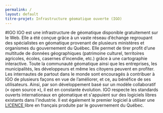 ```yaml
---
permalink: /
layout: default
titre-projet: Infrastructure géomatique ouverte (IGO)
---
```


#IGO
IGO est une infrastructure de géomatique disponible gratuitement sur le Web. Elle a été conçue grâce à un vaste réseau d’échange regroupant des spécialistes en géomatique provenant de plusieurs ministères et organismes du gouvernement du Québec. Elle permet de tirer profit d’une multitude de données géographiques (patrimoine culturel, territoires agricoles, écoles, casernes d’incendie, etc.) grâce à une cartographie interactive. Toute la communauté géomatique ainsi que les entreprises, les municipalités, les développeurs et même les citoyens peuvent en profiter. 
Les internautes de partout dans le monde sont encouragés à contribuer à IGO de plusieurs façons en vue de l’améliorer, et ce, au bénéfice de ses utilisateurs. Ainsi, par son développement basé sur un modèle collaboratif (« open source »), il est en constante évolution.
IGO respecte les standards ouverts internationaux en géomatique et s'appuient sur des logiciels libres existants dans l'industrie. Il est également le premier logiciel à utiliser une [LICENCE ](https://github.com/infra-geo-ouverte/igo) libre en français produite par le gouvernement du Québec.


